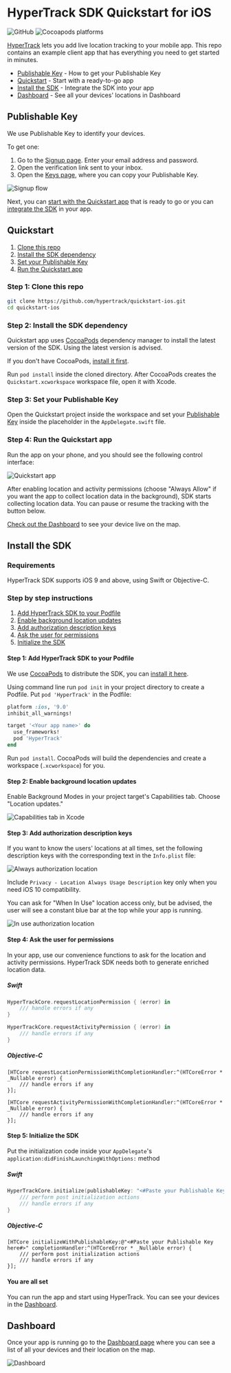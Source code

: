 # HyperTrack SDK Quickstart for iOS

![GitHub](https://img.shields.io/github/license/hypertrack/quickstart-ios.svg)
![Cocoapods platforms](https://img.shields.io/cocoapods/p/HyperTrack.svg)

[HyperTrack](https://www.hypertrack.com) lets you add live location tracking to your mobile app. This repo contains an example client app that has everything you need to get started in minutes.

* [Publishable Key](#publishable-key) - How to get your Publishable Key
* [Quickstart](#quickstart) - Start with a ready-to-go app
* [Install the SDK](#install-the-sdk) - Integrate the SDK into your app
* [Dashboard](#dashboard) - See all your devices' locations in Dashboard

## Publishable Key

We use Publishable Key to identify your devices.

To get one:

1. Go to the [Signup page](https://v3.dashboard.hypertrack.com/signup). Enter your email address and password.
2. Open the verification link sent to your inbox.
3. Open the [Keys page](https://v3.dashboard.hypertrack.com/account/keys), where you can copy your Publishable Key.

![Signup flow](Images/Signup_flow.png)

Next, you can [start with the Quickstart app](#quickstart) that is ready to go or you can [integrate the SDK](#install-the-sdk) in your app.

## Quickstart

1. [Clone this repo](#step-1-clone-this-repo)
2. [Install the SDK dependency](#step-2-install-the-sdk-dependency)
3. [Set your Publishable Key](#step-3-set-your-publishable-key)
4. [Run the Quickstart app](#step-4-run-the-quickstart-app)

### Step 1: Clone this repo
```bash
git clone https://github.com/hypertrack/quickstart-ios.git
cd quickstart-ios
```
### Step 2: Install the SDK dependency

Quickstart app uses [CocoaPods](https://cocoapods.org) dependency manager to install the latest version of the SDK. Using the latest version is advised.

If you don't have CocoaPods, [install it first](https://guides.cocoapods.org/using/getting-started.html#installation).

Run `pod install` inside the cloned directory. After CocoaPods creates the `Quickstart.xcworkspace` workspace file, open it with Xcode.

### Step 3: Set your Publishable Key

Open the Quickstart project inside the workspace and set your [Publishable Key](#publishable-key) inside the placeholder in the `AppDelegate.swift` file.

### Step 4: Run the Quickstart app

Run the app on your phone, and you should see the following control interface:

![Quickstart app](Images/On_Device.png)

After enabling location and activity permissions (choose "Always Allow" if you want the app to collect location data in the background), SDK starts collecting location data. You can pause or resume the tracking with the button below.

[Check out the Dashboard](#dashboard) to see your device live on the map.

## Install the SDK

### Requirements

HyperTrack SDK supports iOS 9 and above, using Swift or Objective-C. 

### Step by step instructions

1. [Add HyperTrack SDK to your Podfile](#step-1-add-hypertrack-sdk-to-your-podfile)
2. [Enable background location updates](#step-2-enable-background-location-updates)
3. [Add authorization description keys](#step-3-add-authorization-description-keys)
4. [Ask the user for permissions](#step-4-ask-the-user-for-permissions)
5. [Initialize the SDK](#step-5-initialize-the-sdk)

#### Step 1: Add HyperTrack SDK to your Podfile

We use [CocoaPods](https://cocoapods.org) to distribute the SDK, you can [install it here](https://guides.cocoapods.org/using/getting-started.html#installation).

Using command line run `pod init` in your project directory to create a Podfile. Put `pod 'HyperTrack'` in the Podfile:

```ruby
platform :ios, '9.0'
inhibit_all_warnings!

target '<Your app name>' do
  use_frameworks!
  pod 'HyperTrack'
end
```

Run `pod install`. CocoaPods will build the dependencies and create a workspace (`.xcworkspace`) for you.

#### Step 2: Enable background location updates

Enable Background Modes in your project target's Capabilities tab. Choose "Location updates."

![Capabilities tab in Xcode](Images/Background_Modes.png)

#### Step 3: Add authorization description keys

If you want to know the users' locations at all times, set the following description keys with the corresponding text in the `Info.plist` file:

![Always authorization location](Images/Always_Authorization.png)

Include `Privacy - Location Always Usage Description` key only when you need iOS 10 compatibility.

You can ask for "When In Use" location access only, but be advised, the user will see a constant blue bar at the top while your app is running.

![In use authorization location](Images/In_Use_Authorization.png)

#### Step 4: Ask the user for permissions

In your app, use our convenience functions to ask for the location and activity permissions. HyperTrack SDK needs both to generate enriched location data.

##### Swift

```swift
HyperTrackCore.requestLocationPermission { (error) in
    /// handle errors if any
}

HyperTrackCore.requestActivityPermission { (error) in
    /// handle errors if any
}
```

##### Objective-C

```objc
[HTCore requestLocationPermissionWithCompletionHandler:^(HTCoreError * _Nullable error) {
    /// handle errors if any
}];

[HTCore requestActivityPermissionWithCompletionHandler:^(HTCoreError * _Nullable error) {
    /// handle errors if any
}];
```

#### Step 5: Initialize the SDK

Put the initialization code inside your `AppDelegate`'s `application:didFinishLaunchingWithOptions:` method 

##### Swift

```swift
HyperTrackCore.initialize(publishableKey: "<#Paste your Publishable Key here#>") { (error) in
    /// perform post initialization actions
    /// handle errors if any
}
```

##### Objective-C

```objc
[HTCore initializeWithPublishableKey:@"<#Paste your Publishable Key here#>" completionHandler:^(HTCoreError * _Nullable error) {
    /// perform post initialization actions
    /// handle errors if any
}];
```

#### You are all set

You can run the app and start using HyperTrack. You can see your devices in the [Dashboard](#dashboard).

## Dashboard

Once your app is running go to the [Dashboard page](https://v3.dashboard.hypertrack.com/devices) where you can see a list of all your devices and their location on the map.

![Dashboard](Images/Dashboard.png)